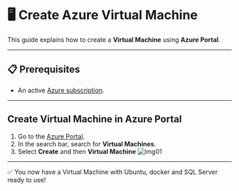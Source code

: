 # 🖥️ Create Azure Virtual Machine

This guide explains how to create a **Virtual Machine** using **Azure Portal**.  

---

## 📋 Prerequisites
- An active [Azure subscription](https://azure.microsoft.com/free/).

---

## Create Virtual Machine in Azure Portal
1. Go to the [Azure Portal](https://portal.azure.com/).
2. In the search bar, search for **Virtual Machines**.
3. Select **Create** and then **Virtual Machine**
   ![img01](./img/Create_VM_docker_sqlserver_img01.png)


---

✅ You now have a Virtual Machine with Ubuntu, docker and SQL Server ready to use!
